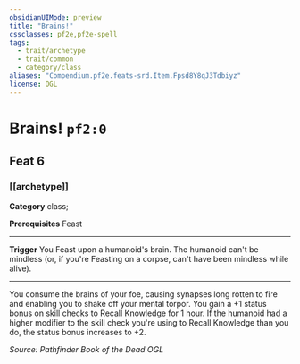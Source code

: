 ```yaml
---
obsidianUIMode: preview
title: "Brains!"
cssclasses: pf2e,pf2e-spell
tags:
  - trait/archetype
  - trait/common
  - category/class
aliases: "Compendium.pf2e.feats-srd.Item.Fpsd8Y8qJ3Tdbiyz"
license: OGL
---
```

# Brains! `pf2:0`
## Feat 6
### [[archetype]]

**Category** class; 



**Prerequisites** Feast
* * *
**Trigger** You Feast upon a humanoid's brain. The humanoid can't be mindless (or, if you're Feasting on a corpse, can't have been mindless while alive).

* * *

You consume the brains of your foe, causing synapses long rotten to fire and enabling you to shake off your mental torpor. You gain a +1 status bonus on skill checks to Recall Knowledge for 1 hour. If the humanoid had a higher modifier to the skill check you're using to Recall Knowledge than you do, the status bonus increases to +2.

*Source: Pathfinder Book of the Dead*
*OGL*